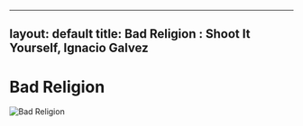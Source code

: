 
---
layout: default
title: Bad Religion : Shoot It Yourself, Ignacio Galvez
---

# Bad Religion

![Bad Religion](http://assets.farmhouse.co/publishing/1-shoot-it-yourself/images/bad-religion-1.jpg)
